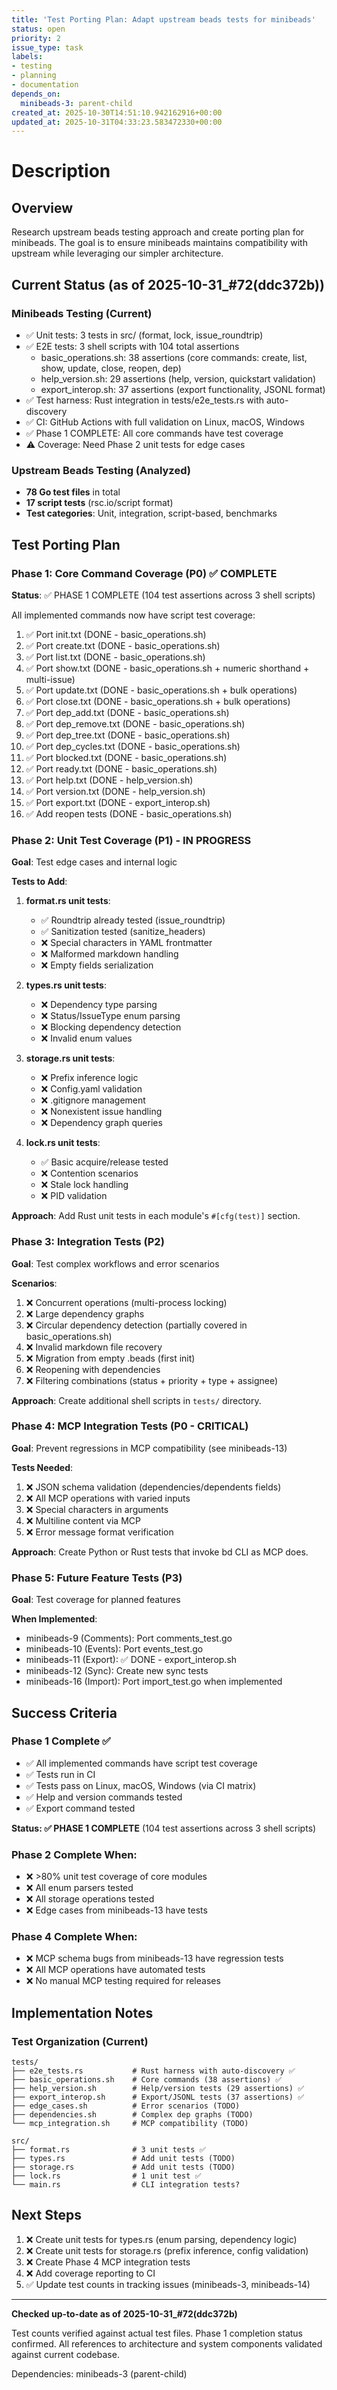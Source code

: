 ```yaml
---
title: 'Test Porting Plan: Adapt upstream beads tests for minibeads'
status: open
priority: 2
issue_type: task
labels:
- testing
- planning
- documentation
depends_on:
  minibeads-3: parent-child
created_at: 2025-10-30T14:51:10.942162916+00:00
updated_at: 2025-10-31T04:33:23.583472330+00:00
---
```


# Description

## Overview

Research upstream beads testing approach and create porting plan for minibeads. The goal is to ensure minibeads maintains compatibility with upstream while leveraging our simpler architecture.

## Current Status (as of 2025-10-31_#72(ddc372b))

### Minibeads Testing (Current)
- ✅ Unit tests: 3 tests in src/ (format, lock, issue_roundtrip)
- ✅ E2E tests: 3 shell scripts with 104 total assertions
  - basic_operations.sh: 38 assertions (core commands: create, list, show, update, close, reopen, dep)
  - help_version.sh: 29 assertions (help, version, quickstart validation)
  - export_interop.sh: 37 assertions (export functionality, JSONL format)
- ✅ Test harness: Rust integration in tests/e2e_tests.rs with auto-discovery
- ✅ CI: GitHub Actions with full validation on Linux, macOS, Windows
- ✅ Phase 1 COMPLETE: All core commands have test coverage
- ⚠️ Coverage: Need Phase 2 unit tests for edge cases

### Upstream Beads Testing (Analyzed)
- **78 Go test files** in total
- **17 script tests** (rsc.io/script format)
- **Test categories**: Unit, integration, script-based, benchmarks

## Test Porting Plan

### Phase 1: Core Command Coverage (P0) ✅ COMPLETE
**Status**: ✅ PHASE 1 COMPLETE (104 test assertions across 3 shell scripts)

All implemented commands now have script test coverage:
1. ✅ Port init.txt (DONE - basic_operations.sh)
2. ✅ Port create.txt (DONE - basic_operations.sh)
3. ✅ Port list.txt (DONE - basic_operations.sh)
4. ✅ Port show.txt (DONE - basic_operations.sh + numeric shorthand + multi-issue)
5. ✅ Port update.txt (DONE - basic_operations.sh + bulk operations)
6. ✅ Port close.txt (DONE - basic_operations.sh + bulk operations)
7. ✅ Port dep_add.txt (DONE - basic_operations.sh)
8. ✅ Port dep_remove.txt (DONE - basic_operations.sh)
9. ✅ Port dep_tree.txt (DONE - basic_operations.sh)
10. ✅ Port dep_cycles.txt (DONE - basic_operations.sh)
11. ✅ Port blocked.txt (DONE - basic_operations.sh)
12. ✅ Port ready.txt (DONE - basic_operations.sh)
13. ✅ Port help.txt (DONE - help_version.sh)
14. ✅ Port version.txt (DONE - help_version.sh)
15. ✅ Port export.txt (DONE - export_interop.sh)
16. ✅ Add reopen tests (DONE - basic_operations.sh)

### Phase 2: Unit Test Coverage (P1) - IN PROGRESS
**Goal**: Test edge cases and internal logic

**Tests to Add**:
1. **format.rs unit tests**:
   - ✅ Roundtrip already tested (issue_roundtrip)
   - ✅ Sanitization tested (sanitize_headers)
   - ❌ Special characters in YAML frontmatter
   - ❌ Malformed markdown handling
   - ❌ Empty fields serialization

2. **types.rs unit tests**:
   - ❌ Dependency type parsing
   - ❌ Status/IssueType enum parsing
   - ❌ Blocking dependency detection
   - ❌ Invalid enum values

3. **storage.rs unit tests**:
   - ❌ Prefix inference logic
   - ❌ Config.yaml validation
   - ❌ .gitignore management
   - ❌ Nonexistent issue handling
   - ❌ Dependency graph queries

4. **lock.rs unit tests**:
   - ✅ Basic acquire/release tested
   - ❌ Contention scenarios
   - ❌ Stale lock handling
   - ❌ PID validation

**Approach**: Add Rust unit tests in each module's `#[cfg(test)]` section.

### Phase 3: Integration Tests (P2)
**Goal**: Test complex workflows and error scenarios

**Scenarios**:
1. ❌ Concurrent operations (multi-process locking)
2. ❌ Large dependency graphs
3. ❌ Circular dependency detection (partially covered in basic_operations.sh)
4. ❌ Invalid markdown file recovery
5. ❌ Migration from empty .beads (first init)
6. ❌ Reopening with dependencies
7. ❌ Filtering combinations (status + priority + type + assignee)

**Approach**: Create additional shell scripts in `tests/` directory.

### Phase 4: MCP Integration Tests (P0 - CRITICAL)
**Goal**: Prevent regressions in MCP compatibility (see minibeads-13)

**Tests Needed**:
1. ❌ JSON schema validation (dependencies/dependents fields)
2. ❌ All MCP operations with varied inputs
3. ❌ Special characters in arguments
4. ❌ Multiline content via MCP
5. ❌ Error message format verification

**Approach**: Create Python or Rust tests that invoke bd CLI as MCP does.

### Phase 5: Future Feature Tests (P3)
**Goal**: Test coverage for planned features

**When Implemented**:
- minibeads-9 (Comments): Port comments_test.go
- minibeads-10 (Events): Port events_test.go
- minibeads-11 (Export): ✅ DONE - export_interop.sh
- minibeads-12 (Sync): Create new sync tests
- minibeads-16 (Import): Port import_test.go when implemented

## Success Criteria

### Phase 1 Complete ✅
- ✅ All implemented commands have script test coverage
- ✅ Tests run in CI
- ✅ Tests pass on Linux, macOS, Windows (via CI matrix)
- ✅ Help and version commands tested
- ✅ Export command tested

**Status: ✅ PHASE 1 COMPLETE** (104 test assertions across 3 shell scripts)

### Phase 2 Complete When:
- ❌ >80% unit test coverage of core modules
- ❌ All enum parsers tested
- ❌ All storage operations tested
- ❌ Edge cases from minibeads-13 have tests

### Phase 4 Complete When:
- ❌ MCP schema bugs from minibeads-13 have regression tests
- ❌ All MCP operations have automated tests
- ❌ No manual MCP testing required for releases

## Implementation Notes

### Test Organization (Current)
```
tests/
├── e2e_tests.rs           # Rust harness with auto-discovery ✅
├── basic_operations.sh    # Core commands (38 assertions) ✅
├── help_version.sh        # Help/version tests (29 assertions) ✅
├── export_interop.sh      # Export/JSONL tests (37 assertions) ✅
├── edge_cases.sh          # Error scenarios (TODO)
├── dependencies.sh        # Complex dep graphs (TODO)
└── mcp_integration.sh     # MCP compatibility (TODO)

src/
├── format.rs              # 3 unit tests ✅
├── types.rs               # Add unit tests (TODO)
├── storage.rs             # Add unit tests (TODO)
├── lock.rs                # 1 unit test ✅
└── main.rs                # CLI integration tests?
```

## Next Steps

1. ❌ Create unit tests for types.rs (enum parsing, dependency logic)
2. ❌ Create unit tests for storage.rs (prefix inference, config validation)
3. ❌ Create Phase 4 MCP integration tests
4. ❌ Add coverage reporting to CI
5. ✅ Update test counts in tracking issues (minibeads-3, minibeads-14)

---

**Checked up-to-date as of 2025-10-31_#72(ddc372b)**

Test counts verified against actual test files. Phase 1 completion status confirmed.
All references to architecture and system components validated against current codebase.

Dependencies:
  minibeads-3 (parent-child)
